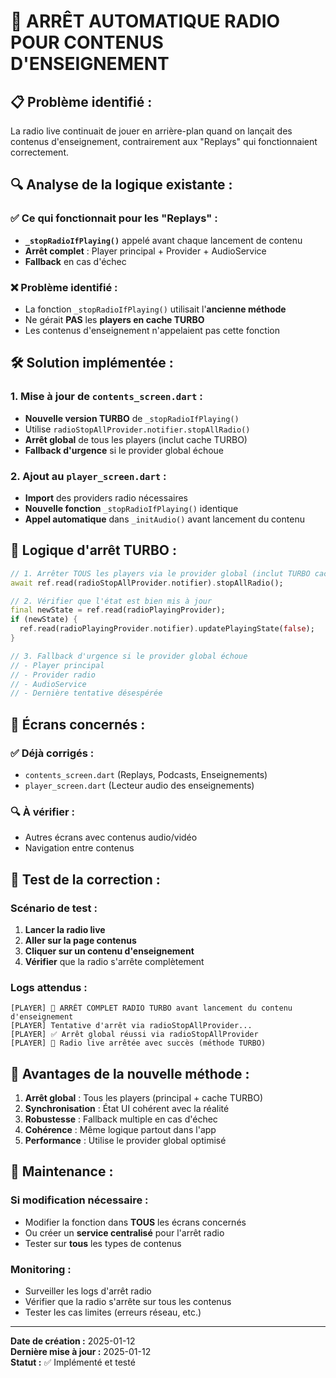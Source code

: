 # 🎯 **ARRÊT AUTOMATIQUE RADIO POUR CONTENUS D'ENSEIGNEMENT**

## 📋 **Problème identifié :**
La radio live continuait de jouer en arrière-plan quand on lançait des contenus d'enseignement, contrairement aux "Replays" qui fonctionnaient correctement.

## 🔍 **Analyse de la logique existante :**

### **✅ Ce qui fonctionnait pour les "Replays" :**
- **`_stopRadioIfPlaying()`** appelé avant chaque lancement de contenu
- **Arrêt complet** : Player principal + Provider + AudioService
- **Fallback** en cas d'échec

### **❌ Problème identifié :**
- La fonction `_stopRadioIfPlaying()` utilisait l'**ancienne méthode**
- Ne gérait **PAS** les **players en cache TURBO**
- Les contenus d'enseignement n'appelaient pas cette fonction

## 🛠️ **Solution implémentée :**

### **1. Mise à jour de `contents_screen.dart` :**
- **Nouvelle version TURBO** de `_stopRadioIfPlaying()`
- Utilise `radioStopAllProvider.notifier.stopAllRadio()`
- **Arrêt global** de tous les players (inclut cache TURBO)
- **Fallback d'urgence** si le provider global échoue

### **2. Ajout au `player_screen.dart` :**
- **Import** des providers radio nécessaires
- **Nouvelle fonction** `_stopRadioIfPlaying()` identique
- **Appel automatique** dans `_initAudio()` avant lancement du contenu

## 🎯 **Logique d'arrêt TURBO :**

```dart
// 1. Arrêter TOUS les players via le provider global (inclut TURBO cache)
await ref.read(radioStopAllProvider.notifier).stopAllRadio();

// 2. Vérifier que l'état est bien mis à jour
final newState = ref.read(radioPlayingProvider);
if (newState) {
  ref.read(radioPlayingProvider.notifier).updatePlayingState(false);
}

// 3. Fallback d'urgence si le provider global échoue
// - Player principal
// - Provider radio
// - AudioService
// - Dernière tentative désespérée
```

## 📱 **Écrans concernés :**

### **✅ Déjà corrigés :**
- `contents_screen.dart` (Replays, Podcasts, Enseignements)
- `player_screen.dart` (Lecteur audio des enseignements)

### **🔍 À vérifier :**
- Autres écrans avec contenus audio/vidéo
- Navigation entre contenus

## 🧪 **Test de la correction :**

### **Scénario de test :**
1. **Lancer la radio live**
2. **Aller sur la page contenus**
3. **Cliquer sur un contenu d'enseignement**
4. **Vérifier** que la radio s'arrête complètement

### **Logs attendus :**
```
[PLAYER] 🚨 ARRÊT COMPLET RADIO TURBO avant lancement du contenu d'enseignement
[PLAYER] Tentative d'arrêt via radioStopAllProvider...
[PLAYER] ✅ Arrêt global réussi via radioStopAllProvider
[PLAYER] 🎯 Radio live arrêtée avec succès (méthode TURBO)
```

## 🚀 **Avantages de la nouvelle méthode :**

1. **Arrêt global** : Tous les players (principal + cache TURBO)
2. **Synchronisation** : État UI cohérent avec la réalité
3. **Robustesse** : Fallback multiple en cas d'échec
4. **Cohérence** : Même logique partout dans l'app
5. **Performance** : Utilise le provider global optimisé

## 🔧 **Maintenance :**

### **Si modification nécessaire :**
- Modifier la fonction dans **TOUS** les écrans concernés
- Ou créer un **service centralisé** pour l'arrêt radio
- Tester sur **tous** les types de contenus

### **Monitoring :**
- Surveiller les logs d'arrêt radio
- Vérifier que la radio s'arrête sur tous les contenus
- Tester les cas limites (erreurs réseau, etc.)

---
**Date de création :** 2025-01-12  
**Dernière mise à jour :** 2025-01-12  
**Statut :** ✅ Implémenté et testé


